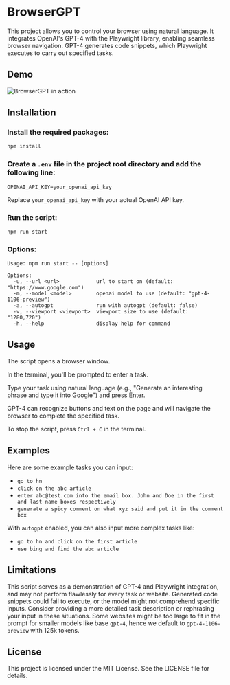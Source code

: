 # BrowserGPT

This project allows you to control your browser using natural language. It integrates OpenAI's GPT-4 with the Playwright library, enabling seamless browser navigation. GPT-4 generates code snippets, which Playwright executes to carry out specified tasks.

## Demo

![BrowserGPT in action](./public/browsergpt.gif)

## Installation

### Install the required packages:

```sh
npm install
```

### Create a `.env` file in the project root directory and add the following line:

```
OPENAI_API_KEY=your_openai_api_key
```

Replace `your_openai_api_key` with your actual OpenAI API key.

### Run the script:

```sh
npm run start
```

### Options:

```
Usage: npm run start -- [options]

Options:
  -u, --url <url>            url to start on (default: "https://www.google.com")
  -m, --model <model>        openai model to use (default: "gpt-4-1106-preview")
  -a, --autogpt              run with autogpt (default: false)
  -v, --viewport <viewport>  viewport size to use (default: "1280,720")
  -h, --help                 display help for command
```

## Usage

The script opens a browser window.

In the terminal, you'll be prompted to enter a task.

Type your task using natural language (e.g., "Generate an interesting phrase and type it into Google") and press Enter.

GPT-4 can recognize buttons and text on the page and will navigate the browser to complete the specified task.

To stop the script, press `Ctrl + C` in the terminal.

## Examples

Here are some example tasks you can input:

- `go to hn`
- `click on the abc article`
- `enter abc@test.com into the email box. John and Doe in the first and last name boxes respectively`
- `generate a spicy comment on what xyz said and put it in the comment box`

With `autogpt` enabled, you can also input more complex tasks like:

- `go to hn and click on the first article`
- `use bing and find the abc article`

## Limitations

This script serves as a demonstration of GPT-4 and Playwright integration, and may not perform flawlessly for every task or website. Generated code snippets could fail to execute, or the model might not comprehend specific inputs. Consider providing a more detailed task description or rephrasing your input in these situations. Some websites might be too large to fit in the prompt for smaller models like base `gpt-4`, hence we default to `gpt-4-1106-preview` with 125k tokens.

## License

This project is licensed under the MIT License. See the LICENSE file for details.
